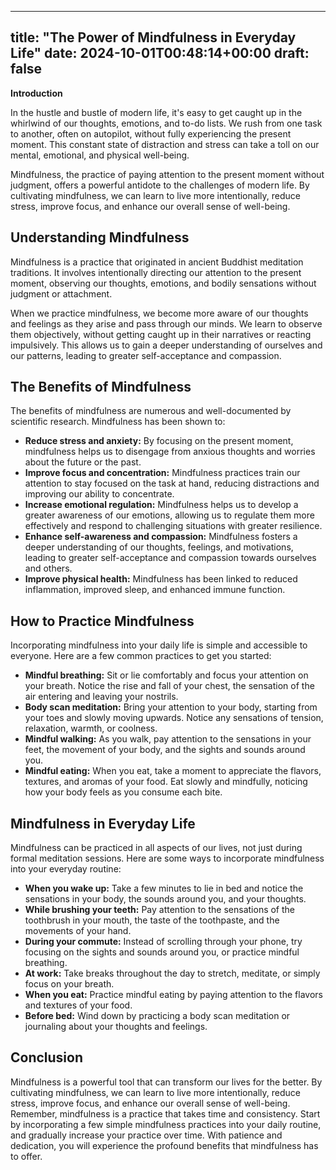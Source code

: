 
---
title: "The Power of Mindfulness in Everyday Life"
date: 2024-10-01T00:48:14+00:00
draft: false
---

**Introduction**

In the hustle and bustle of modern life, it's easy to get caught up in the whirlwind of our thoughts, emotions, and to-do lists. We rush from one task to another, often on autopilot, without fully experiencing the present moment. This constant state of distraction and stress can take a toll on our mental, emotional, and physical well-being.

Mindfulness, the practice of paying attention to the present moment without judgment, offers a powerful antidote to the challenges of modern life. By cultivating mindfulness, we can learn to live more intentionally, reduce stress, improve focus, and enhance our overall sense of well-being.

## Understanding Mindfulness

Mindfulness is a practice that originated in ancient Buddhist meditation traditions. It involves intentionally directing our attention to the present moment, observing our thoughts, emotions, and bodily sensations without judgment or attachment.

When we practice mindfulness, we become more aware of our thoughts and feelings as they arise and pass through our minds. We learn to observe them objectively, without getting caught up in their narratives or reacting impulsively. This allows us to gain a deeper understanding of ourselves and our patterns, leading to greater self-acceptance and compassion.

## The Benefits of Mindfulness

The benefits of mindfulness are numerous and well-documented by scientific research. Mindfulness has been shown to:

- **Reduce stress and anxiety:** By focusing on the present moment, mindfulness helps us to disengage from anxious thoughts and worries about the future or the past.
- **Improve focus and concentration:** Mindfulness practices train our attention to stay focused on the task at hand, reducing distractions and improving our ability to concentrate.
- **Increase emotional regulation:** Mindfulness helps us to develop a greater awareness of our emotions, allowing us to regulate them more effectively and respond to challenging situations with greater resilience.
- **Enhance self-awareness and compassion:** Mindfulness fosters a deeper understanding of our thoughts, feelings, and motivations, leading to greater self-acceptance and compassion towards ourselves and others.
- **Improve physical health:** Mindfulness has been linked to reduced inflammation, improved sleep, and enhanced immune function.

## How to Practice Mindfulness

Incorporating mindfulness into your daily life is simple and accessible to everyone. Here are a few common practices to get you started:

- **Mindful breathing:** Sit or lie comfortably and focus your attention on your breath. Notice the rise and fall of your chest, the sensation of the air entering and leaving your nostrils.
- **Body scan meditation:** Bring your attention to your body, starting from your toes and slowly moving upwards. Notice any sensations of tension, relaxation, warmth, or coolness.
- **Mindful walking:** As you walk, pay attention to the sensations in your feet, the movement of your body, and the sights and sounds around you.
- **Mindful eating:** When you eat, take a moment to appreciate the flavors, textures, and aromas of your food. Eat slowly and mindfully, noticing how your body feels as you consume each bite.

## Mindfulness in Everyday Life

Mindfulness can be practiced in all aspects of our lives, not just during formal meditation sessions. Here are some ways to incorporate mindfulness into your everyday routine:

- **When you wake up:** Take a few minutes to lie in bed and notice the sensations in your body, the sounds around you, and your thoughts.
- **While brushing your teeth:** Pay attention to the sensations of the toothbrush in your mouth, the taste of the toothpaste, and the movements of your hand.
- **During your commute:** Instead of scrolling through your phone, try focusing on the sights and sounds around you, or practice mindful breathing.
- **At work:** Take breaks throughout the day to stretch, meditate, or simply focus on your breath.
- **When you eat:** Practice mindful eating by paying attention to the flavors and textures of your food.
- **Before bed:** Wind down by practicing a body scan meditation or journaling about your thoughts and feelings.

## Conclusion

Mindfulness is a powerful tool that can transform our lives for the better. By cultivating mindfulness, we can learn to live more intentionally, reduce stress, improve focus, and enhance our overall sense of well-being. Remember, mindfulness is a practice that takes time and consistency. Start by incorporating a few simple mindfulness practices into your daily routine, and gradually increase your practice over time. With patience and dedication, you will experience the profound benefits that mindfulness has to offer.